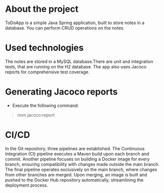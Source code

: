 # About the project

ToDoApp is a simple Java Spring application, built to store notes in a database. You can perform CRUD operations on the notes.

# Used technologies

The notes are stored in a MySQL database.There are unit and integration tests, that are running on the H2 database. The app also uses Jacoco reports for comprehensive test coverage.

# Generating Jacoco reports

* Execute the following command:
> mvn jacoco:report

# CI/CD

In the Git repository, three pipelines are established. The Continuous Integration (CI) pipeline executes a Maven build upon each branch and commit. Another pipeline focuses on building a Docker image for every branch, ensuring compatibility with changes made outside the main branch. The final pipeline operates exclusively on the main branch, where changes from other branches are merged. Upon merging, an image is built and pushed to the Docker Hub repository automatically, streamlining the deployment process.
